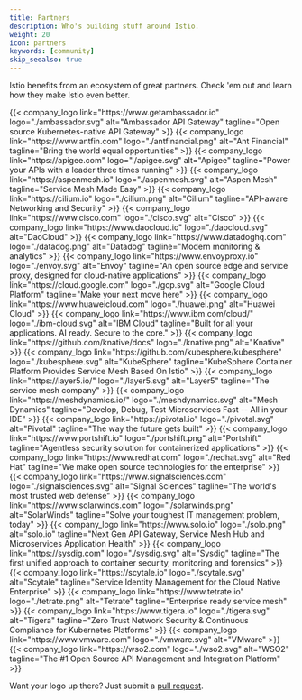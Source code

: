 ```yaml
---
title: Partners
description: Who's building stuff around Istio.
weight: 20
icon: partners
keywords: [community]
skip_seealso: true
---
```


Istio benefits from an ecosystem of great partners. Check 'em out and learn how they make Istio even better.

<div class="logo-gallery">
    {{< company_logo link="https://www.getambassador.io" logo="./ambassador.svg" alt="Ambassador API Gateway" tagline="Open source Kubernetes-native API Gateway" >}}
    {{< company_logo link="https://www.antfin.com" logo="./antfinancial.png" alt="Ant Financial" tagline="Bring the world equal opportunities" >}}
    {{< company_logo link="https://apigee.com" logo="./apigee.svg" alt="Apigee" tagline="Power your APIs with a leader three times running" >}}
    {{< company_logo link="https://aspenmesh.io" logo="./aspenmesh.svg" alt="Aspen Mesh" tagline="Service Mesh Made Easy" >}}
    {{< company_logo link="https://cilium.io" logo="./cilium.png" alt="Cilium" tagline="API-aware Networking and Security" >}}
    {{< company_logo link="https://www.cisco.com" logo="./cisco.svg" alt="Cisco" >}}
    {{< company_logo link="https://www.daocloud.io" logo="./daocloud.svg" alt="DaoCloud" >}}
    {{< company_logo link="https://www.datadoghq.com" logo="./datadog.png" alt="Datadog" tagline="Modern monitoring & analytics" >}}
    {{< company_logo link="https://www.envoyproxy.io" logo="./envoy.svg" alt="Envoy" tagline="An open source edge and service proxy, designed for cloud-native applications" >}}
    {{< company_logo link="https://cloud.google.com" logo="./gcp.svg" alt="Google Cloud Platform" tagline="Make your next move here" >}}
    {{< company_logo link="https://www.huaweicloud.com" logo="./huawei.png" alt="Huawei Cloud" >}}
    {{< company_logo link="https://www.ibm.com/cloud/" logo="./ibm-cloud.svg" alt="IBM Cloud" tagline="Built for all your applications. AI ready. Secure to the core." >}}
    {{< company_logo link="https://github.com/knative/docs" logo="./knative.png" alt="Knative" >}}
    {{< company_logo link="https://github.com/kubesphere/kubesphere" logo="./kubesphere.svg" alt="KubeSphere" tagline="KubeSphere Container Platform Provides Service Mesh Based On Istio" >}}
    {{< company_logo link="https://layer5.io/" logo="./layer5.svg" alt="Layer5" tagline="The service mesh company" >}}
    {{< company_logo link="https://meshdynamics.io/" logo="./meshdynamics.svg" alt="Mesh Dynamics" tagline="Develop, Debug, Test Microservices Fast -- All in your IDE" >}}
    {{< company_logo link="https://pivotal.io" logo="./pivotal.svg" alt="Pivotal" tagline="The way the future gets built" >}}
    {{< company_logo link="https://www.portshift.io" logo="./portshift.png" alt="Portshift" tagline="Agentless security solution for containerized applications" >}}
    {{< company_logo link="https://www.redhat.com" logo="./redhat.svg" alt="Red Hat" tagline="We make open source technologies for the enterprise" >}}
    {{< company_logo link="https://www.signalsciences.com" logo="./signalsciences.svg" alt="Signal Sciences" tagline="The world's most trusted web defense" >}}
    {{< company_logo link="https://www.solarwinds.com" logo="./solarwinds.png" alt="SolarWinds" tagline="Solve your toughest IT management problem, today" >}}
    {{< company_logo link="https://www.solo.io" logo="./solo.png" alt="solo.io" tagline="Next Gen API Gateway, Service Mesh Hub and Microservices Application Health" >}}
    {{< company_logo link="https://sysdig.com" logo="./sysdig.svg" alt="Sysdig" tagline="The first unified approach to container security, monitoring and forensics" >}}
    {{< company_logo link="https://scytale.io" logo="./scytale.svg" alt="Scytale" tagline="Service Identity Management for the Cloud Native Enterprise" >}}
    {{< company_logo link="https://www.tetrate.io" logo="./tetrate.png" alt="Tetrate" tagline="Enterprise ready service mesh" >}}
    {{< company_logo link="https://www.tigera.io" logo="./tigera.svg" alt="Tigera" tagline="Zero Trust Network Security & Continuous Compliance for Kubernetes Platforms" >}}
    {{< company_logo link="https://www.vmware.com" logo="./vmware.svg" alt="VMware" >}}
    {{< company_logo link="https://wso2.com" logo="./wso2.svg" alt="WSO2" tagline="The #1 Open Source API Management and Integration Platform" >}}
</div>

Want your logo up there? Just submit a [pull request](https://github.com/istio/istio.io/pulls).
